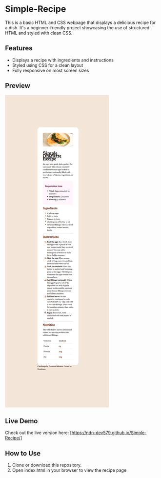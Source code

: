 # Simple-Recipe
 This is a basic HTML and CSS webpage that displays a delicious recipe for a dish. It's a beginner-friendly project showcasing the use of structured HTML and styled with clean CSS.

## Features

- Displays a recipe with ingredients and instructions
- Styled using CSS for a clean layout
- Fully responsive on most screen sizes

## Preview

![Recipe Webpage Preview](./git-simple-recipe.png)

## Live Demo

Check out the live version here:
[https://ndn-dev579.github.io/Simple-Recipe/]

## How to Use

1. Clone or download this repository.
2. Open index.html in your browser to view the recipe page
